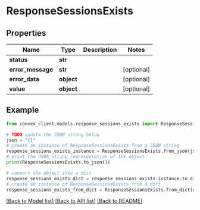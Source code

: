 # ResponseSessionsExists


## Properties

Name | Type | Description | Notes
------------ | ------------- | ------------- | -------------
**status** | **str** |  | 
**error_message** | **str** |  | [optional] 
**error_data** | **object** |  | [optional] 
**value** | **object** |  | [optional] 

## Example

```python
from convex_client.models.response_sessions_exists import ResponseSessionsExists

# TODO update the JSON string below
json = "{}"
# create an instance of ResponseSessionsExists from a JSON string
response_sessions_exists_instance = ResponseSessionsExists.from_json(json)
# print the JSON string representation of the object
print(ResponseSessionsExists.to_json())

# convert the object into a dict
response_sessions_exists_dict = response_sessions_exists_instance.to_dict()
# create an instance of ResponseSessionsExists from a dict
response_sessions_exists_from_dict = ResponseSessionsExists.from_dict(response_sessions_exists_dict)
```
[[Back to Model list]](../README.md#documentation-for-models) [[Back to API list]](../README.md#documentation-for-api-endpoints) [[Back to README]](../README.md)


